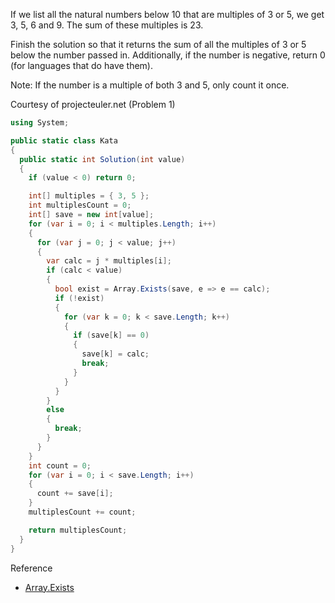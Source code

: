 If we list all the natural numbers below 10 that are multiples of 3 or 5, we get 3, 5, 6 and 9. The sum of these multiples is 23.

Finish the solution so that it returns the sum of all the multiples of 3 or 5 below the number passed in. Additionally, if the number is negative, return 0 (for languages that do have them).

Note: If the number is a multiple of both 3 and 5, only count it once.

Courtesy of projecteuler.net (Problem 1)
```c#
using System;

public static class Kata
{
  public static int Solution(int value)
  {
    if (value < 0) return 0;

    int[] multiples = { 3, 5 };
    int multiplesCount = 0;
    int[] save = new int[value];
    for (var i = 0; i < multiples.Length; i++)
    {
      for (var j = 0; j < value; j++)
      {
        var calc = j * multiples[i];
        if (calc < value)
        {
          bool exist = Array.Exists(save, e => e == calc);
          if (!exist)
          {
            for (var k = 0; k < save.Length; k++)
            {
              if (save[k] == 0)
              {
                save[k] = calc;
                break;
              }
            }
          }
        }
        else 
        {
          break;
        }
      }
    }
    int count = 0;
    for (var i = 0; i < save.Length; i++)
    {
      count += save[i];
    }
    multiplesCount += count;

    return multiplesCount;
  }
}
```
Reference
- [Array.Exists](https://learn.microsoft.com/en-us/dotnet/api/system.array.exists?view=net-6.0)
